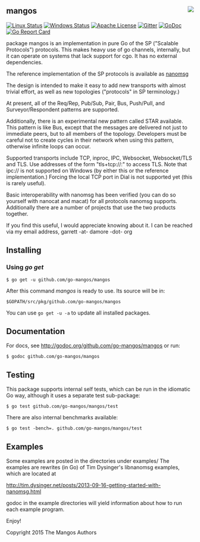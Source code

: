 ## mangos <img src=mangos.jpg align=right>


[![Linux Status](https://img.shields.io/travis/gdamore/mangos.svg?label=linux)](https://travis-ci.org/gdamore/mangos)
[![Windows Status](https://img.shields.io/appveyor/ci/gdamore/mangos.svg?label=windows)](https://ci.appveyor.com/project/gdamore/mangos)
[![Apache License](https://img.shields.io/badge/license-APACHE2-blue.svg)](https://github.com/go-mangos/mangos/blob/master/LICENSE)
[![Gitter](https://img.shields.io/badge/gitter-join-brightgreen.svg)](https://gitter.im/gdamore/mangos)
[![GoDoc](https://img.shields.io/badge/godoc-reference-blue.svg)](https://godoc.org/github.com/go-mangos/mangos)
[![Go Report Card](http://goreportcard.com/badge/go-mangos/mangos)](http://goreportcard.com/report/go-mangos/mangos)


package mangos is an implementation in pure Go of the SP ("Scalable Protocols")
protocols.  This makes heavy use of go channels, internally, but it can operate
on systems that lack support for cgo.  It has no external dependencies.

The reference implementation of the SP protocols is available as
[nanomsg](http://www.nanomsg.org)
 
The design is intended to make it easy to add new transports with almost trivial
effort, as well as new topologies ("protocols" in SP terminology.)

At present, all of the Req/Rep, Pub/Sub, Pair, Bus, Push/Pull, and
Surveyor/Respondent patterns are supported.

Additionally, there is an experimental new pattern called STAR available.  This
pattern is like Bus, except that the messages are delivered not just to
immediate peers, but to all members of the topology.  Developers must be careful
not to create cycles in their network when using this pattern, otherwise
infinite loops can occur.

Supported transports include TCP, inproc, IPC, Websocket, Websocket/TLS and TLS.
Use addresses of the form "tls+tcp://<host>:<port>" to access TLS.
Note that ipc:// is not supported on Windows (by either this or the reference
implementation.)  Forcing the local TCP port in Dial is not supported yet (this
is rarely useful).

Basic interoperability with nanomsg has been verified (you can do so yourself
with nanocat and macat) for all protocols nanomsg supports.  Additionally there
are a number of projects that use the two products together.

If you find this useful, I would appreciate knowing about it.  I can be reached
via my email address, garrett -at- damore -dot- org

## Installing

### Using *go get*

    $ go get -u github.com/go-mangos/mangos

After this command *mangos* is ready to use. Its source will be in:

    $GOPATH/src/pkg/github.com/go-mangos/mangos

You can use `go get -u -a` to update all installed packages.

## Documentation

For docs, see http://godoc.org/github.com/go-mangos/mangos or run:

    $ godoc github.com/go-mangos/mangos

## Testing

This package supports internal self tests, which can be run in
the idiomatic Go way, although it uses a separate test sub-package:

    $ go test github.com/go-mangos/mangos/test

There are also internal benchmarks available:

    $ go test -bench=. github.com/go-mangos/mangos/test

## Examples

Some examples are posted in the directories under examples/
The examples are rewrites (in Go) of Tim Dysinger's libnanomsg examples,
which are located at

http://tim.dysinger.net/posts/2013-09-16-getting-started-with-nanomsg.html

godoc in the example directories will yield information about how to run
each example program.

Enjoy!

Copyright 2015 The Mangos Authors
